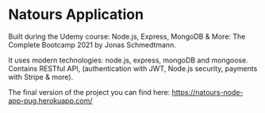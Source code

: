 # Natours Application

Built during the Udemy course: Node.js, Express, MongoDB & More: The Complete Bootcamp 2021 by Jonas Schmedtmann.

It uses modern technologies: node.js, express, mongoDB and mongoose. Contains RESTful API, (authentication with JWT, Node.js security, payments with Stripe & more).

The final version of the project you can find here: https://natours-node-app-pug.herokuapp.com/

